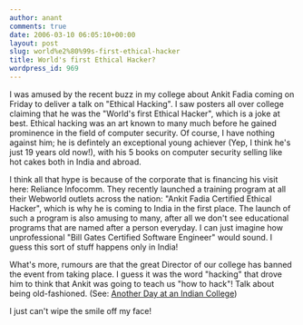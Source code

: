 ```yaml
---
author: anant
comments: true
date: 2006-03-10 06:05:10+00:00
layout: post
slug: world%e2%80%99s-first-ethical-hacker
title: World's first Ethical Hacker?
wordpress_id: 969
---
```


I was amused by the recent buzz in my college about Ankit Fadia  coming on
Friday to deliver a talk on "Ethical Hacking". I saw posters  all over
college claiming that he was the "World's first Ethical  Hacker", which is a
joke at best. Ethical hacking was an art known to  many much before he gained
prominence in the field of computer security.  Of course, I have nothing
against him; he is defintely an exceptional  young achiever (Yep, I think
he's just 19 years old now!), with his 5  books on computer security selling
like hot cakes both in India and  abroad.

I think all that hype is because of the corporate that is financing  his
visit here: Reliance Infocomm. They recently launched a training  program at
all their Webworld outlets across the nation: "Ankit Fadia  Certified Ethical
Hacker", which is why he is coming to India in the  first place. The launch
of such a program is also amusing to many, after  all we don't see
educational programs that are named after a person  everyday. I can just
imagine how unprofessional "Bill Gates Certified  Software Engineer" would
sound. I guess this sort of stuff happens only  in India!

What's more, rumours are that the great Director of our college has  banned
the event from taking place. I guess it was the word "hacking"  that drove
him to think that Ankit was going to teach us "how to hack"!  Talk about
being old-fashioned. (See: [Another Day at an Indian College](/2006/02/22/another-day-at-and-indian-college/))

I just can't wipe the smile off my face!
